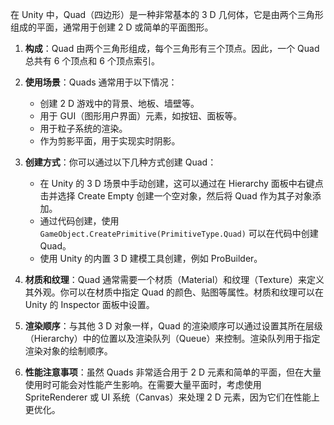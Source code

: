 在 Unity 中，Quad（四边形）是一种非常基本的 3 D 几何体，它是由两个三角形组成的平面，通常用于创建 2 D 或简单的平面图形。

1. **构成**：Quad 由两个三角形组成，每个三角形有三个顶点。因此，一个 Quad 总共有 6 个顶点和 6 个顶点索引。

2. **使用场景**：Quads 通常用于以下情况：
   - 创建 2 D 游戏中的背景、地板、墙壁等。
   - 用于 GUI（图形用户界面）元素，如按钮、面板等。
   - 用于粒子系统的渲染。
   - 作为剪影平面，用于实现实时阴影。

3. **创建方式**：你可以通过以下几种方式创建 Quad：
   - 在 Unity 的 3 D 场景中手动创建，这可以通过在 Hierarchy 面板中右键点击并选择 Create Empty 创建一个空对象，然后将 Quad 作为其子对象添加。
   - 通过代码创建，使用 `GameObject.CreatePrimitive(PrimitiveType.Quad)` 可以在代码中创建 Quad。
   - 使用 Unity 的内置 3 D 建模工具创建，例如 ProBuilder。

4. **材质和纹理**：Quad 通常需要一个材质（Material）和纹理（Texture）来定义其外观。你可以在材质中指定 Quad 的颜色、贴图等属性。材质和纹理可以在 Unity 的 Inspector 面板中设置。

5. **渲染顺序**：与其他 3 D 对象一样，Quad 的渲染顺序可以通过设置其所在层级（Hierarchy）中的位置以及渲染队列（Queue）来控制。渲染队列用于指定渲染对象的绘制顺序。

6. **性能注意事项**：虽然 Quads 非常适合用于 2 D 元素和简单的平面，但在大量使用时可能会对性能产生影响。在需要大量平面时，考虑使用 SpriteRenderer 或 UI 系统（Canvas）来处理 2 D 元素，因为它们在性能上更优化。